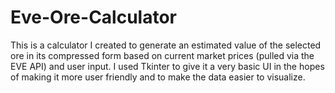 # Eve-Ore-Calculator

This is a calculator I created to generate an estimated value of the selected ore in its compressed form based on current market prices (pulled via the EVE API) and user input. 
I used Tkinter to give it a very basic UI in the hopes of making it more user friendly and to make the data easier to visualize. 
